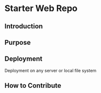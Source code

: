 # Starter Web Repo

## Introduction
## Purpose
## Deployment
Deployment on any server or local file system
## How to Contribute


